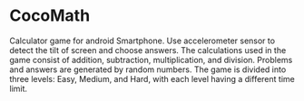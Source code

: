 # CocoMath

Calculator game for android Smartphone. Use accelerometer sensor to detect the tilt of screen and choose answers. The calculations used in the game consist of addition, subtraction, multiplication, and division. Problems and answers are generated by random numbers. The game is divided into three levels: Easy, Medium, and Hard, with each level having a different time limit.
